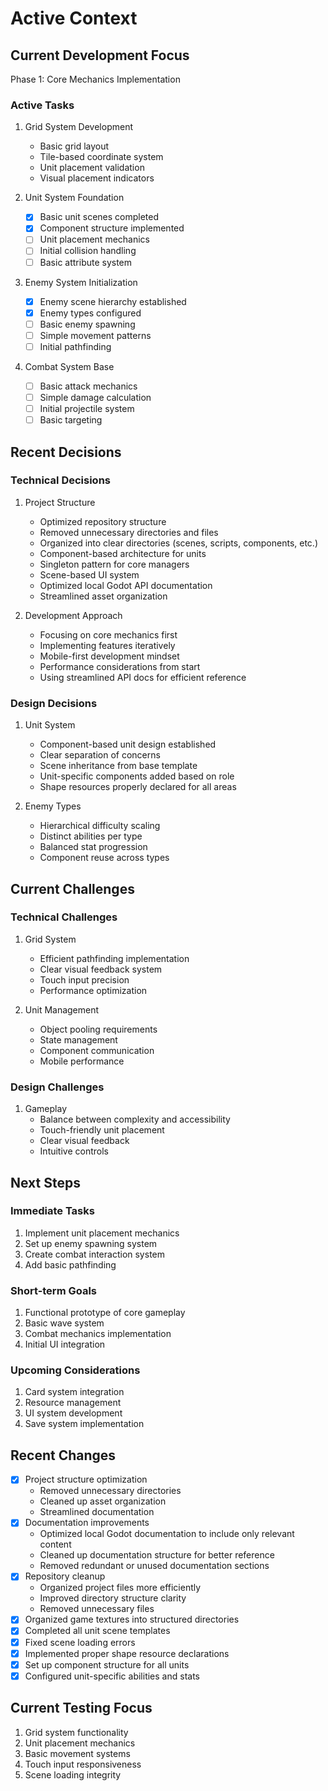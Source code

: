 # Active Context

## Current Development Focus
Phase 1: Core Mechanics Implementation

### Active Tasks
1. Grid System Development
   - Basic grid layout
   - Tile-based coordinate system
   - Unit placement validation
   - Visual placement indicators

2. Unit System Foundation
   - [x] Basic unit scenes completed
   - [x] Component structure implemented
   - [ ] Unit placement mechanics
   - [ ] Initial collision handling
   - [ ] Basic attribute system

3. Enemy System Initialization
   - [x] Enemy scene hierarchy established
   - [x] Enemy types configured
   - [ ] Basic enemy spawning
   - [ ] Simple movement patterns
   - [ ] Initial pathfinding

4. Combat System Base
   - [ ] Basic attack mechanics
   - [ ] Simple damage calculation
   - [ ] Initial projectile system
   - [ ] Basic targeting

## Recent Decisions

### Technical Decisions
1. Project Structure
   - Optimized repository structure
   - Removed unnecessary directories and files
   - Organized into clear directories (scenes, scripts, components, etc.)
   - Component-based architecture for units
   - Singleton pattern for core managers
   - Scene-based UI system
   - Optimized local Godot API documentation
   - Streamlined asset organization

2. Development Approach
   - Focusing on core mechanics first
   - Implementing features iteratively
   - Mobile-first development mindset
   - Performance considerations from start
   - Using streamlined API docs for efficient reference

### Design Decisions
1. Unit System
   - Component-based unit design established
   - Clear separation of concerns
   - Scene inheritance from base template
   - Unit-specific components added based on role
   - Shape resources properly declared for all areas

2. Enemy Types
   - Hierarchical difficulty scaling
   - Distinct abilities per type
   - Balanced stat progression
   - Component reuse across types

## Current Challenges

### Technical Challenges
1. Grid System
   - Efficient pathfinding implementation
   - Clear visual feedback system
   - Touch input precision
   - Performance optimization

2. Unit Management
   - Object pooling requirements
   - State management
   - Component communication
   - Mobile performance

### Design Challenges
1. Gameplay
   - Balance between complexity and accessibility
   - Touch-friendly unit placement
   - Clear visual feedback
   - Intuitive controls

## Next Steps

### Immediate Tasks
1. Implement unit placement mechanics
2. Set up enemy spawning system
3. Create combat interaction system
4. Add basic pathfinding

### Short-term Goals
1. Functional prototype of core gameplay
2. Basic wave system
3. Combat mechanics implementation
4. Initial UI integration

### Upcoming Considerations
1. Card system integration
2. Resource management
3. UI system development
4. Save system implementation

## Recent Changes
- [x] Project structure optimization
  * Removed unnecessary directories
  * Cleaned up asset organization
  * Streamlined documentation
- [x] Documentation improvements
  * Optimized local Godot documentation to include only relevant content
  * Cleaned up documentation structure for better reference
  * Removed redundant or unused documentation sections
- [x] Repository cleanup
  * Organized project files more efficiently
  * Improved directory structure clarity
  * Removed unnecessary files
- [x] Organized game textures into structured directories
- [x] Completed all unit scene templates
- [x] Fixed scene loading errors
- [x] Implemented proper shape resource declarations
- [x] Set up component structure for all units
- [x] Configured unit-specific abilities and stats

## Current Testing Focus
1. Grid system functionality
2. Unit placement mechanics
3. Basic movement systems
4. Touch input responsiveness
5. Scene loading integrity
